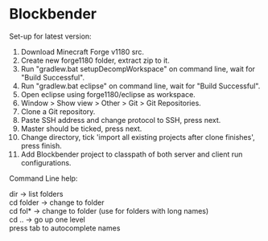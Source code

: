 Blockbender
===========

Set-up for latest version:

1. Download Minecraft Forge v1180 src.
2. Create new forge1180 folder, extract zip to it.
3. Run "gradlew.bat setupDecompWorkspace" on command line, wait for "Build Successful".
4. Run "gradlew.bat eclipse" on command line, wait for "Build Successful".
5. Open eclipse using forge1180/eclipse as workspace.
6. Window > Show view > Other > Git > Git Repositories.
7. Clone a Git repository.
8. Paste SSH address and change protocol to SSH, press next.
9. Master should be ticked, press next.
10. Change directory, tick 'import all existing projects after clone finishes', press finish.
11. Add Blockbender project to classpath of both server and client run configurations.

Command Line help:

dir -> list folders  
cd folder -> change to folder  
cd fol* -> change to folder (use for folders with long names)  
cd .. -> go up one level  
press tab to autocomplete names  
